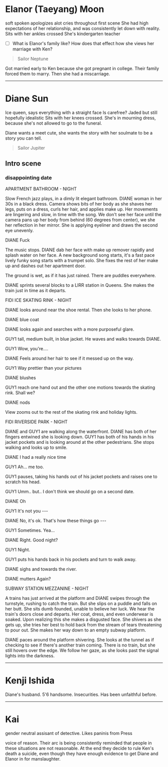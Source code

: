 # Elanor (Taeyang) Moon
soft spoken
apologizes alot
cries throughout first scene
She had high expectations of her relationship, and was consistently let down with reality. 
Sits with her ankles crossed
She's kindergarten teacher

- [ ] What is Elanor's family like? How does that effect how she views her marriage with Ken?

> Sailor Neptune

Got married early to Ken because she got pregnant in college. Their family forced them to marry. Then she had a miscarriage.


---
# Diane Sun
Ice queen, says everything with a straight face
Is carefree?
Jaded but still hopefully idealistic
Sits with her knees crossed. She's in mourning dress, because she's not allowed to go to the funeral.

Diane wants a meet cute, she wants the story with her soulmate to be a story you can tell.

> Sailor Jupiter

## Intro scene

### disappointing date

APARTMENT BATHROOM - NIGHT

Slow French jazz plays, in a dimly lit elegant bathroom. DIANE woman in her 30s in a black dress. Camera shows bits of her body as she shaves her legs, puts on a dress, curls her hair, and applies make up. Her movements are lingering and slow, in time with the song. We don't see her face until the camera pans up her body from behind (60 degrees from center), we she her reflection in her mirror. She is applying eyeliner and draws the second eye unevenly.

DIANE
Fuck

The music stops. DIANE dab her face with make up remover rapidly and splash water on her face. A new background song starts, it's a fast pace lively funky song starts with a trumpet solo. She fixes the rest of her make up and dashes out her apartment door.

The ground is wet, as if it has just rained. There are puddles everywhere.

DIANE sprints several blocks to a LIRR station in Queens. She makes the train just in time as it departs. 

FIDI ICE SKATING RINK - NIGHT

DIANE looks around near the shoe rental. Then she looks to her phone.

DIANE
blue coat

DIANE looks again and searches with a more purposeful glare.

GUY1 tall, medium built, in blue jacket. He waves and walks towards DIANE.

GUY1
Wow, you're....

DIANE Feels around her hair to see if it messed up on the way.

GUY1
Way prettier than your pictures

DIANE blushes

GUY1 reach one hand out and the other one motions towards the skating rink.
Shall we?

DIANE nods

View zooms out to the rest of the skating rink and holiday lights.

FIDI RIVERSIDE PARK - NIGHT

DIANE and GUY1 are walking along the waterfront. DIANE has both of her fingers entwined she is looking down. GUY1 has both of his hands in his jacket pockets and is looking around at the other pedestrians. She stops walking and looks up to smile. 

DIANE
I had a really nice time

GUY1
Ah... me too.

GUY1 pauses, taking his hands out of his jacket pockets and raises one to scratch his head.

GUY1
Umm.. but.. I don't think we should go on a second date.

DIANE
Oh

GUY1
It's not you ---

DIANE
No, it's ok. That's how these things go ---

GUY1
Sometimes. Yea...

DIANE
Right. Good night?

GUY1
Night.

GUY1 puts his hands back in his pockets and turn to walk away.

DIANE sighs and towards the river.

DIANE mutters
Again?

SUBWAY STATION MEZZANINE - NIGHT

A trains has just arrived at the platform and DIANE swipes through the turnstyle, rushing to catch the train. But she slips on a puddle and falls on her butt. She sits dumb founded, unable to believe her luck. We hear the train's doors close and departs. Her coat, dress, and even underwear is soaked. Upon realizing this she makes a disgusted face. She shivers as she gets up, she tries her best to hold back from the stream of tears threatening to pour out. She makes her way down to an empty subway platform.

DIANE paces around the platform shivering. She looks at the tunnel as if checking to see if there's another train coming. There is no train, but she still hovers over the edge. We follow her gaze, as she looks past the signal lights into the darkness.

---
# Kenji Ishida

Diane's husband. 5'6 handsome.
Insecurities. Has been unfaithful before.


---
# Kai
gender neutral assisant of detective. Likes paninis from Press

voice of reason. Their arc is being consistently reminded that people in these situations are not reasonable. At the end they decide to rule Ken's death a suicide, even though they have enough evidence to get Diane and Elanor in for manslaughter. 
